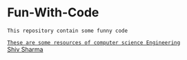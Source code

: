 # Fun-With-Code
```This repository contain some funny code```<br>

[`These are some resources of computer science Engineering`](https://docs.google.com/spreadsheets/d/1BD8BJJUNaX63m2QmySWMGDp71nx4W4MyyiIBlfMoN3Q/htmlview?sle=true)<br>
[Shiv Sharma](https://Shiv-sharma-111.github.io)

